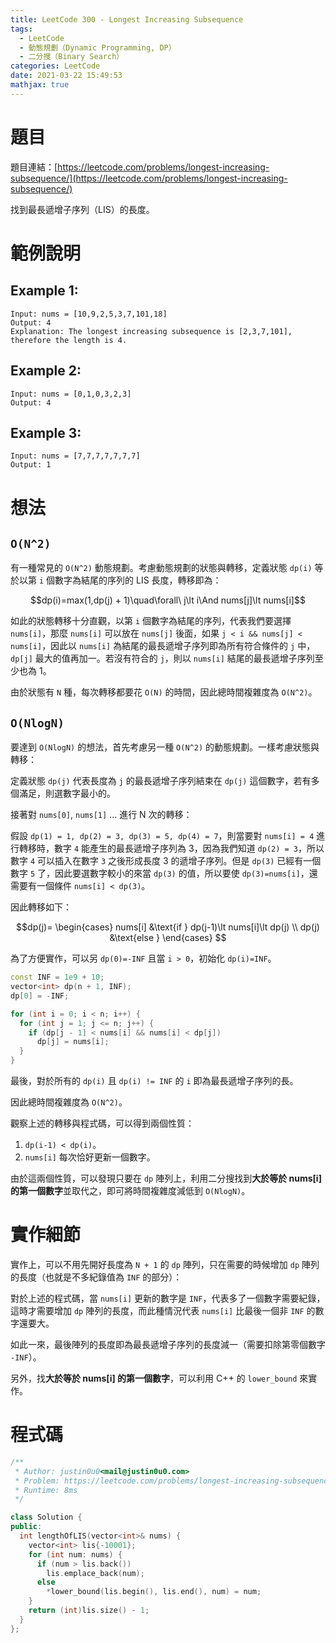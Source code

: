 ```yaml
---
title: LeetCode 300 - Longest Increasing Subsequence
tags:
  - LeetCode
  - 動態規劃（Dynamic Programming, DP）
  - 二分搜（Binary Search）
categories: LeetCode
date: 2021-03-22 15:49:53
mathjax: true
---
```


# 題目
題目連結：[https://leetcode.com/problems/longest-increasing-subsequence/](https://leetcode.com/problems/longest-increasing-subsequence/)

找到最長遞增子序列（LIS）的長度。

# 範例說明

## Example 1:

```
Input: nums = [10,9,2,5,3,7,101,18]
Output: 4
Explanation: The longest increasing subsequence is [2,3,7,101], therefore the length is 4.
```

<!-- More -->

## Example 2:

```
Input: nums = [0,1,0,3,2,3]
Output: 4
```

## Example 3:

```
Input: nums = [7,7,7,7,7,7,7]
Output: 1
```

# 想法

## `O(N^2)`

有一種常見的 `O(N^2)` 動態規劃。考慮動態規劃的狀態與轉移，定義狀態 `dp(i)` 等於以第 `i` 個數字為結尾的序列的 LIS 長度，轉移即為：

$$dp(i)=max(1,dp(j) + 1)\quad\forall\ j\lt i\And nums[j]\lt nums[i]$$

如此的狀態轉移十分直觀，以第 `i` 個數字為結尾的序列，代表我們要選擇 `nums[i]`，那麼 `nums[i]` 可以放在 `nums[j]` 後面，如果 `j < i && nums[j] < nums[i]`，因此以 `nums[i]` 為結尾的最長遞增子序列即為所有符合條件的 `j` 中，`dp[j]` 最大的值再加一。若沒有符合的 `j`，則以 `nums[i]` 結尾的最長遞增子序列至少也為 1。

由於狀態有 `N` 種，每次轉移都要花 `O(N)` 的時間，因此總時間複雜度為 `O(N^2)`。

## `O(NlogN)`

要達到 `O(NlogN)` 的想法，首先考慮另一種 `O(N^2)` 的動態規劃。一樣考慮狀態與轉移：

定義狀態 `dp(j)` 代表長度為 `j` 的最長遞增子序列結束在 `dp(j)` 這個數字，若有多個滿足，則選數字最小的。

接著對 `nums[0]`, `nums[1]` ... 進行 N 次的轉移：

假設 `dp(1) = 1, dp(2) = 3, dp(3) = 5, dp(4) = 7`，則當要對 `nums[i] = 4` 進行轉移時，數字 `4` 能產生的最長遞增子序列為 3，因為我們知道 `dp(2) = 3`，所以數字 `4` 可以插入在數字 `3` 之後形成長度 3 的遞增子序列。但是 `dp(3)` 已經有一個數字 `5` 了，因此要選數字較小的來當 `dp(3)` 的值，所以要使 `dp(3)=nums[i]`，還需要有一個條件 `nums[i] < dp(3)`。

因此轉移如下：

$$dp(j)=
  \begin{cases}
    nums[i] &\text{if } dp(j-1)\lt nums[i]\lt dp(j) \\
    dp(j) &\text{else }
  \end{cases}
$$

為了方便實作，可以另 `dp(0)=-INF` 且當 `i > 0`，初始化 `dp(i)=INF`。

```cpp
const INF = 1e9 + 10;
vector<int> dp(n + 1, INF);
dp[0] = -INF;

for (int i = 0; i < n; i++) {
  for (int j = 1; j <= n; j++) {
    if (dp[j - 1] < nums[i] && nums[i] < dp[j])
      dp[j] = nums[i];
  }
}
```

最後，對於所有的 `dp(i)` 且 `dp(i) != INF` 的 `i` 即為最長遞增子序列的長。

因此總時間複雜度為 `O(N^2)`。

觀察上述的轉移與程式碼，可以得到兩個性質：
1. `dp(i-1) < dp(i)`。
2. `nums[i]` 每次恰好更新一個數字。

由於這兩個性質，可以發現只要在 `dp` 陣列上，利用二分搜找到**大於等於 nums[i] 的第一個數字**並取代之，即可將時間複雜度減低到 `O(NlogN)`。

# 實作細節

實作上，可以不用先開好長度為 `N + 1` 的 `dp` 陣列，只在需要的時候增加 `dp` 陣列的長度（也就是不多紀錄值為 `INF` 的部分）：

對於上述的程式碼，當 `nums[i]` 更新的數字是 `INF`，代表多了一個數字需要紀錄，這時才需要增加 `dp` 陣列的長度，而此種情況代表 `nums[i]` 比最後一個非 `INF` 的數字還要大。

如此一來，最後陣列的長度即為最長遞增子序列的長度減一（需要扣除第零個數字 `-INF`）。

另外，找**大於等於 nums[i] 的第一個數字**，可以利用 C++ 的 `lower_bound` 來實作。

# 程式碼

```cpp
/**
 * Author: justin0u0<mail@justin0u0.com>
 * Problem: https://leetcode.com/problems/longest-increasing-subsequence/
 * Runtime: 8ms
 */

class Solution {
public:
  int lengthOfLIS(vector<int>& nums) {
    vector<int> lis{-10001};
    for (int num: nums) {
      if (num > lis.back())
        lis.emplace_back(num);
      else
        *lower_bound(lis.begin(), lis.end(), num) = num;
    }
    return (int)lis.size() - 1;
  }
};

```
